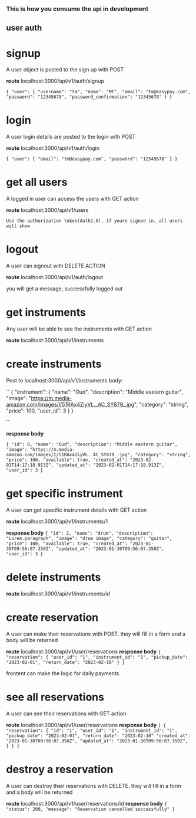 ### This is how you consume the api in development

## user auth

# signup
 A user object is posted to the sign up with POST

 **route**
 localhost:3000/api/v1/auth/signup

 ``
{
  "user": {
    "username": "tm",
    "name": "MT",
    "email": "tm@easypay.com",
    "password": "12345678",
    "password_confirmation": "12345678"
  }
}
 ``

# login
 A user login details are posted to the login with POST

 **route**
 localhost:3000/api/v1/auth/login

 ``
{
	"user": {
		"email": "tm@easypay.com",
		"password": "12345678"
	}
}
 ``

# get all users
 A logged in user can access the users with GET action

 **route**
 localhost:3000/api/v1/users

 ``
Use the authorization token(Auth2.0), if youre signed in, all users will show
 ``

# logout
 A user can signout with DELETE ACTION

 **route**
 localhost:3000/api/v1/auth/logout

 you will get a message, successfully logged out



# get instruments
 Any user will be able to see the instruments with GET action

 **route**
 localhost:3000/api/v1/instruments

# create instruments
Post to localhost:3000/api/v1/instruments
body:

 ``
 {
  "instrument": {
    "name": "Oud",
    "description": "Middle eastern guitar",
    "image": "https://m.media-amazon.com/images/I/51RAx4ZiyVL._AC_SY879_.jpg",
    "category": "string",
    "price": 100,
    "user_id": 3
    }
}

 ``

**response body**

 ``
{
    "id": 8,
    "name": "Oud",
    "description": "Middle eastern guitar",
    "image": "https://m.media-amazon.com/images/I/51RAx4ZiyVL._AC_SY879_.jpg",
    "category": "string",
    "price": 100,
    "available": true,
    "created_at": "2023-02-01T14:17:18.913Z",
    "updated_at": "2023-02-01T14:17:18.913Z",
    "user_id": 3
}
 ``


# get specific instrument
 A user can get specific instrument details with GET action

 **route**
 localhost:3000/api/v1/instruments/1

 **response body**
 ``
{
    "id": 2,
    "name": "drum",
    "description": "Lorem.paragraph",
    "image": "drum image",
    "category": "guitar",
    "price": 100,
    "available": true,
    "created_at": "2023-01-30T09:56:07.350Z",
    "updated_at": "2023-01-30T09:56:07.350Z",
    "user_id": 3
}
 ``

 # delete instruments

  **route**
 localhost:3000/api/v1/instruments/id


# create reservation
 A user can make their reservations with POST. they will fill in a form and a body will be returned

 **route**
 localhost:3000/api/v1/user/reservations
 **response body**
 ``
 {
   "reservation": {
     "user_id": "1",
     "instrument_id": "1",
     "pickup_date": "2023-02-01",
     "return_date": "2023-02-10"
   }
 }
 ``
 

 frontent can make the logic for daily payments

# see all reservations
 A user can see their reservations with GET action

 **route**
 localhost:3000/api/v1/user/reservations
 **response body**
 ``
 [
 {
    "reservation": {
      "id": "1",
      "user_id": "1",
      "instrument_id": "1",
      "pickup_date": "2023-02-01",
      "return_date": "2023-02-10"
      "created_at": "2023-01-30T09:56:07.350Z",
      "updated_at": "2023-01-30T09:56:07.350Z",
    }
  }
 ]
 ``
# destroy a reservation
 A user can destroy their reservations with DELETE. they will fill in a form and a body will be returned

 **route**
 localhost:3000/api/v1/user/reservations/id
**response body**
``
{
    "status": 200,
    "message": "Reservation cancelled successfully"
}
``
